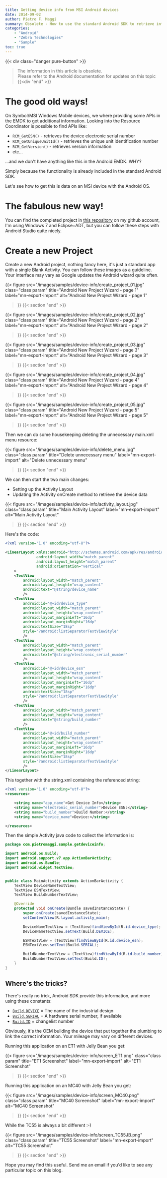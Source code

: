 ```yaml
---
title: Getting device info from MSI Android devices
date: 2014-09-02
author: Pietro F. Maggi
summary: Obsolete - How to use the standard Android SDK to retrieve information about the device the app is running on.
categories:
    - "Android"
    - "Zebra Technologies"
    - "Sample"
toc: true
---
```



{{< div class="danger pure-button" >}}
> The information in this article is obsolete.<br>Please refer to the Android documentation for updates on this topic
{{<div "end" >}}

# The good old ways!
On Symbol/MSI Windows Mobile devices, we where providing some APIs in the EMDK to get additional information.
Looking into the Resource Coordinator is possible to find APIs like:

  - `RCM_GetESN()` - retrieves the device electronic serial number
  - `RCM_GetUniqueUnitId()` - retrieves the unique unit identification number
  - `RCM_GetVersion()` - retrieves version information
  - etc...

...and we don't have anything like this in the Android EMDK. WHY?

Simply because the functionality is already included in the standard Android SDK.

Let's see how to get this is data on an MSI device with the Android OS.

# The fabulous new way!
You can find the completed project in [this repository](https://github.com/pfmaggi/GetDeviceInfo) on my github account, I'm using Windows 7 and Eclipse+ADT, but you can follow these steps with Android Studio quite nicely.

# Create a new Project
Create a new Android project, nothing fancy here, it's just a standard app with a single Blank Activity.
You can follow these images as a guideline. Your interface may vary as Google updates the Android wizard quite often.


{{< figure
  src="/images/samples/device-info/create_project_01.jpg"
  class="class param"
  title="Android New Project Wizard - page 1"
  label="mn-export-import"
  alt="Android New Project Wizard - page 1"
 >}}
{{< section "end" >}}

{{< figure
  src="/images/samples/device-info/create_project_02.jpg"
  class="class param"
  title="Android New Project Wizard - page 2"
  label="mn-export-import"
  alt="Android New Project Wizard - page 2"
 >}}
{{< section "end" >}}

{{< figure
  src="/images/samples/device-info/create_project_03.jpg"
  class="class param"
  title="Android New Project Wizard - page 3"
  label="mn-export-import"
  alt="Android New Project Wizard - page 3"
 >}}
{{< section "end" >}}

{{< figure
  src="/images/samples/device-info/create_project_04.jpg"
  class="class param"
  title="Android New Project Wizard - page 4"
  label="mn-export-import"
  alt="Android New Project Wizard - page 4"
 >}}
{{< section "end" >}}

{{< figure
  src="/images/samples/device-info/create_project_05.jpg"
  class="class param"
  title="Android New Project Wizard - page 5"
  label="mn-export-import"
  alt="Android New Project Wizard - page 5"
 >}}
{{< section "end" >}}

Then we can do some housekeeping deleting the unnecessary main.xml menu resource:

{{< figure
  src="/images/samples/device-info/delete_menu.jpg"
  class="class param"
  title="Delete unnecessary menu"
  label="mn-export-import"
  alt="Delete unnecessary menu"
 >}}
{{< section "end" >}}

We can then start the two main changes:
  - Setting up the Activity Layout
  - Updating the Activity onCreate method to retrieve the device data

{{< figure
  src="/images/samples/device-info/activity_layout.jpg"
  class="class param"
  title="Main Activity Layout"
  label="mn-export-import"
  alt="Main Activity Layout"
 >}}
{{< section "end" >}}

Here's the code:

```xml
<?xml version="1.0" encoding="utf-8"?>

<LinearLayout xmlns:android="http://schemas.android.com/apk/res/android"
              android:layout_width="match_parent"
              android:layout_height="match_parent"
              android:orientation="vertical"
    >
    <TextView
        android:layout_width="match_parent"
        android:layout_height="wrap_content"
        android:text="@string/device_name"
        />
    <TextView
        android:id="@+id/device_type"
        android:layout_width="match_parent"
        android:layout_height="wrap_content"
        android:layout_marginLeft="16dp"
        android:layout_marginRight="16dp"
        android:textSize="18sp"
        style="?android:listSeparatorTextViewStyle"
        />
    <TextView
        android:layout_width="match_parent"
        android:layout_height="wrap_content"
        android:text="@string/electronic_serial_number"
        />
    <TextView
        android:id="@+id/device_esn"
        android:layout_width="match_parent"
        android:layout_height="wrap_content"
        android:layout_marginLeft="16dp"
        android:layout_marginRight="16dp"
        android:textSize="18sp"
        style="?android:listSeparatorTextViewStyle"
        />
    <TextView
        android:layout_width="match_parent"
        android:layout_height="wrap_content"
        android:text="@string/build_number"
        />
    <TextView
        android:id="@+id/build_number"
        android:layout_width="match_parent"
        android:layout_height="wrap_content"
        android:layout_marginLeft="16dp"
        android:layout_marginRight="16dp"
        android:textSize="18sp"
        style="?android:listSeparatorTextViewStyle"
        />
</LinearLayout>
```

This together with the string.xml containing the referenced string:

```xml
<?xml version="1.0" encoding="utf-8"?>
<resources>

    <string name="app_name">Get Device Info</string>
    <string name="electronic_serial_number">Device ESN:</string>
    <string name="build_number">Build Number:</string>
    <string name="device_name">Device:</string>

</resources>
```


Then the simple Activity java code to collect the information is:

```java
package com.pietromaggi.sample.getdeviceinfo;

import android.os.Build;
import android.support.v7.app.ActionBarActivity;
import android.os.Bundle;
import android.widget.TextView;


public class MainActivity extends ActionBarActivity {
    TextView DeviceNameTextView;
    TextView ESNTextView;
    TextView BuildNumberTextView;

    @Override
    protected void onCreate(Bundle savedInstanceState) {
        super.onCreate(savedInstanceState);
        setContentView(R.layout.activity_main);

        DeviceNameTextView = (TextView)findViewById(R.id.device_type);
        DeviceNameTextView.setText(Build.DEVICE);

        ESNTextView = (TextView)findViewById(R.id.device_esn);
        ESNTextView.setText(Build.SERIAL);

        BuildNumberTextView = (TextView)findViewById(R.id.build_number);
        BuildNumberTextView.setText(Build.ID);
    }
}
```

## Where's the tricks?
There's really no trick, Android SDK provide this information, and more using these constants:

  - [`Build.DEVICE`][1] = The name of the industrial design
  - [`Build.SERIAL`][2] = A hardware serial number, if available 
  - [`Build.ID`][3] = changelist number

Obviously, it's the OEM building the device that put together the plumbing to link the correct information. Your mileage may vary on different devices.

Running this application on an ET1 with Jelly Bean you get:

{{< figure
  src="/images/samples/device-info/screen_ET1.png"
  class="class param"
  title="ET1 Screenshot"
  label="mn-export-import"
  alt="ET1 Screenshot"
 >}}
{{< section "end" >}}

Running this application on an MC40 with Jelly Bean you get:

{{< figure
  src="/images/samples/device-info/screen_MC40.png"
  class="class param"
  title="MC40 Screenshot"
  label="mn-export-import"
  alt="MC40 Screenshot"
 >}}
{{< section "end" >}}

While the TC55 is always a bit different :-)

{{< figure
  src="/images/samples/device-info/screen_TC55JB.png"
  class="class param"
  title="TC55 Screenshot"
  label="mn-export-import"
  alt="TC55 Screenshot"
 >}}
{{< section "end" >}}

Hope you may find this useful. Send me an email if you'd like to see any particular topic on this blog.

[1]: http://developer.android.com/reference/android/os/Build.html#DEVICE
[2]: http://developer.android.com/reference/android/os/Build.html#SERIAL
[3]: http://developer.android.com/reference/android/os/Build.html#ID
